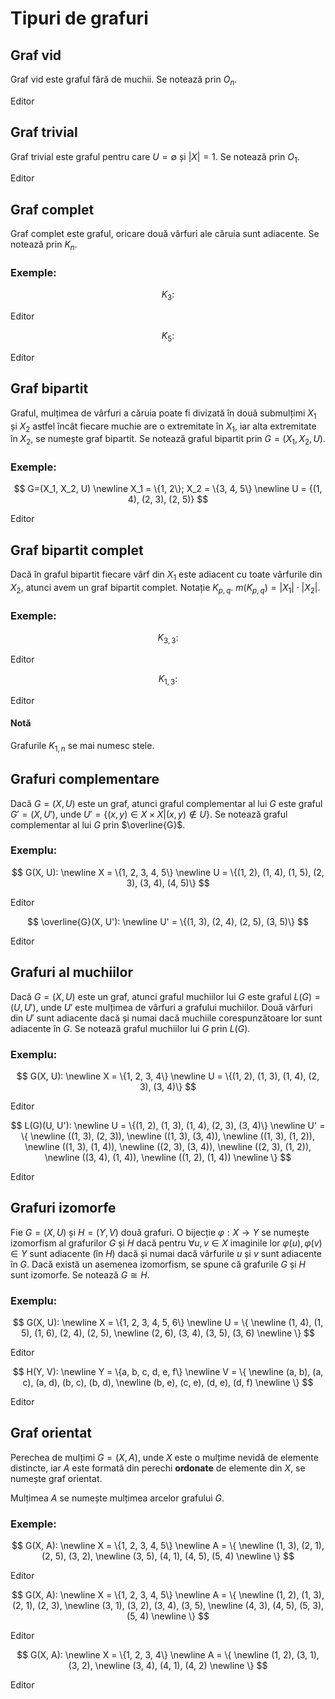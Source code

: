 <script setup lang="ts">
import GraphVisualization from "./components/GraphVisualization.vue";
import { GraphType } from "./components/types";
import {
  grafVid,
  grafTrivial,
  grafComplet3,
  grafComplet5,
  grafBipartit,
  grafBipartit3_3,
  grafBipartit1_3,
  grafCompl1,
  grafCompl2,
  grafMuc1,
  grafMuc2,
  grafIzomorf1,
  grafIzomorf2,
  grafOrientat1,
  grafOrientat2,
  grafOrientat3,
} from "./tipuri.ts";
</script>

# Tipuri de grafuri

## Graf vid

Graf vid este graful fără de muchii. Se notează prin $O_n$.

<div class="h-[200px]">
  <GraphVisualization :graph="grafVid" />
</div>

<p><a :href="`./editor.html?graph=${encodeURIComponent(JSON.stringify(grafVid))}`">Editor</a></p>

## Graf trivial

Graf trivial este graful pentru care $U = \emptyset$ și $|X| = 1$. Se notează prin $O_1$.

<div class="h-[200px]">
  <GraphVisualization :graph="grafTrivial" />
</div>

<p><a :href="`./editor.html?graph=${encodeURIComponent(JSON.stringify(grafTrivial))}`">Editor</a></p>

## Graf complet

Graf complet este graful, oricare două vârfuri ale căruia sunt adiacente. Se notează prin $K_n$.

### Exemple:

$$
K_3:
$$

<div class="h-[200px]">
  <GraphVisualization :graph="grafComplet3" />
</div>

<p><a :href="`./editor.html?graph=${encodeURIComponent(JSON.stringify(grafComplet3))}`">Editor</a></p>

$$
K_5:
$$

<div class="h-[200px]">
  <GraphVisualization :graph="grafComplet5" />
</div>

<p><a :href="`./editor.html?graph=${encodeURIComponent(JSON.stringify(grafComplet5))}`">Editor</a></p>

## Graf bipartit

Graful, mulțimea de vârfuri a căruia poate fi divizată în două submulțimi $X_1$ și $X_2$ astfel încât fiecare muchie are o extremitate în $X_1$, iar alta extremitate în $X_2$, se numește graf bipartit. Se notează graful bipartit prin $G=(X_1, X_2, U)$.

### Exemple:

$$
G=(X_1, X_2, U)
\newline
X_1 = \{1, 2\}; X_2 = \{3, 4, 5\}
\newline
U = {(1, 4), (2, 3), (2, 5)}
$$

<div class="h-[200px]">
  <GraphVisualization :graph="grafBipartit" />
</div>

<p><a :href="`./editor.html?graph=${encodeURIComponent(JSON.stringify(grafBipartit))}`">Editor</a></p>

## Graf bipartit complet

Dacă în graful bipartit fiecare vârf din $X_1$ este adiacent cu toate vârfurile din $X_2$, atunci avem un graf bipartit complet. Notație $K_{p,q}$. $m(K_{p,q})=|X_1| \cdot |X_2|$.

### Exemple:

$$
K_{3,3}:
$$

<div class="h-[200px]">
  <GraphVisualization :graph="grafBipartit3_3" />
</div>

<p><a :href="`./editor.html?graph=${encodeURIComponent(JSON.stringify(grafBipartit3_3))}`">Editor</a></p>

$$
K_{1,3}:
$$

<div class="h-[200px]">
  <GraphVisualization :graph="grafBipartit1_3" />
</div>

<p><a :href="`./editor.html?graph=${encodeURIComponent(JSON.stringify(grafBipartit1_3))}`">Editor</a></p>

#### Notă

Grafurile $K_{1,n}$ se mai numesc stele.

<!-- Graf complementar al grafului G este graful, cu aceeaşi mulţime de
vârfui X, în care două vârfuri sunt adiacente dacă şi numai dacă ele nu
sunt adiacente în G. Se notează graful complementar prin . -->

## Grafuri complementare

Dacă $G=(X, U)$ este un graf, atunci graful complementar al lui $G$ este graful $G'=(X, U')$, unde $U' = \{(x, y) \in X \times X | (x, y) \notin U\}$. Se notează graful complementar al lui $G$ prin $\overline{G}$.

### Exemplu:

$$
G(X, U):
\newline
X = \{1, 2, 3, 4, 5\}
\newline
U = \{(1, 2), (1, 4), (1, 5), (2, 3), (3, 4), (4, 5)\}
$$

<div class="h-[200px]">
  <GraphVisualization :graph="grafCompl1" />
</div>

<p><a :href="`./editor.html?graph=${encodeURIComponent(JSON.stringify(grafCompl1))}`">Editor</a></p>

$$
\overline{G}(X, U'):
\newline
U' = \{(1, 3), (2, 4), (2, 5), (3, 5)\}
$$

<div class="h-[200px]">
  <GraphVisualization :graph="grafCompl2" />
</div>

<p><a :href="`./editor.html?graph=${encodeURIComponent(JSON.stringify(grafCompl2))}`">Editor</a></p>

## Grafuri al muchiilor

Dacă $G=(X, U)$ este un graf, atunci graful muchiilor lui $G$ este graful $L(G)=(U, U')$, unde $U'$ este mulțimea de vârfuri a grafului muchiilor. Două vârfuri din $U'$ sunt adiacente dacă și numai dacă muchiile corespunzătoare lor sunt adiacente în $G$. Se notează graful muchiilor lui $G$ prin $L(G)$.

### Exemplu:

$$
G(X, U):
\newline
X = \{1, 2, 3, 4\}
\newline
U = \{(1, 2), (1, 3), (1, 4), (2, 3), (3, 4)\}
$$

<div class="h-[200px]">
  <GraphVisualization :graph="grafMuc1" />
</div>

<p><a :href="`./editor.html?graph=${encodeURIComponent(JSON.stringify(grafMuc1))}`">Editor</a></p>

$$
L(G)(U, U'):
\newline
U = \{(1, 2), (1, 3), (1, 4), (2, 3), (3, 4)\}
\newline
U' = \{ \newline
  ((1, 3), (2, 3)), \newline
  ((1, 3), (3, 4)), \newline
  ((1, 3), (1, 2)), \newline
  ((1, 3), (1, 4)), \newline
  ((2, 3), (3, 4)), \newline
  ((2, 3), (1, 2)), \newline
  ((3, 4), (1, 4)), \newline
  ((1, 2), (1, 4)) \newline
\}
$$

<div class="h-[200px]">
  <GraphVisualization :graph="grafMuc2" />
</div>

<p><a :href="`./editor.html?graph=${encodeURIComponent(JSON.stringify(grafMuc2))}`">Editor</a></p>

## Grafuri izomorfe

Fie $G=(X, U)$ și $H=(Y, V)$ două grafuri. O bijecție $\varphi: X \to Y$ se numește izomorfism al grafurilor $G$ și $H$ dacă pentru $\forall u, v \in X$ imaginile lor $\varphi(u), \varphi(v) \in Y$ sunt adiacente (în $H$) dacă și numai dacă vârfurile $u$ și $v$ sunt adiacente în $G$. Dacă există un asemenea izomorfism, se spune că grafurile $G$ și $H$ sunt izomorfe. Se notează $G \cong H$.

### Exemplu:

$$
G(X, U):
\newline
X = \{1, 2, 3, 4, 5, 6\}
\newline
U = \{ \newline
(1, 4), (1, 5), (1, 6), (2, 4), (2, 5), \newline
(2, 6), (3, 4), (3, 5), (3, 6) \newline
\}
$$

<div class="h-[200px]">
  <GraphVisualization :graph="grafIzomorf1" />
</div>

<p><a :href="`./editor.html?graph=${encodeURIComponent(JSON.stringify(grafIzomorf1))}`">Editor</a></p>

$$
H(Y, V):
\newline
Y = \{a, b, c, d, e, f\}
\newline
V = \{ \newline
(a, b), (a, c), (a, d), (b, c), (b, d), \newline
(b, e), (c, e), (d, e), (d, f) \newline
\}
$$

<div class="h-[200px]">
  <GraphVisualization :graph="grafIzomorf2" />
</div>

<p><a :href="`./editor.html?graph=${encodeURIComponent(JSON.stringify(grafIzomorf2))}`">Editor</a></p>

## Graf orientat

Perechea de mulțimi $G=(X, A)$, unde $X$ este o mulțime nevidă de elemente distincte, iar $A$ este formată din perechi **ordonate** de elemente din $X$, se numește graf orientat.

Mulțimea $A$ se numește mulțimea arcelor grafului $G$.

### Exemple:

$$
G(X, A):
\newline
X = \{1, 2, 3, 4, 5\}
\newline
A = \{ \newline
(1, 3), (2, 1), (2, 5), (3, 2), \newline
(3, 5), (4, 1), (4, 5), (5, 4) \newline
\}
$$

<div class="h-[200px]">
  <GraphVisualization :graph="grafOrientat1" />
</div>

<p><a :href="`./editor.html?graph=${encodeURIComponent(JSON.stringify(grafOrientat1))}`">Editor</a></p>

<!-- export const grafOrientat2: Graph = {
  type: GraphType.Directed,
  nodes: [
    { id: '1', label: '1' },
    { id: '2', label: '2' },
    { id: '3', label: '3' },
    { id: '4', label: '4' },
    { id: '5', label: '5' },
  ],
  edges: [
    { source: '1', target: '2' },
    { source: '1', target: '3' },
    { source: '2', target: '1' },
    { source: '2', target: '3' },
    { source: '3', target: '1' },
    { source: '3', target: '2' },
    { source: '3', target: '4' },
    { source: '3', target: '5' },
    { source: '4', target: '3' },
    { source: '4', target: '5' },
    { source: '5', target: '3' },
    { source: '5', target: '4' },
  ],
} -->

$$
G(X, A):
\newline
X = \{1, 2, 3, 4, 5\}
\newline
A = \{ \newline
(1, 2), (1, 3), (2, 1), (2, 3), \newline
(3, 1), (3, 2), (3, 4), (3, 5), \newline
(4, 3), (4, 5), (5, 3), (5, 4) \newline
\}
$$

<div class="h-[200px]">
  <GraphVisualization :graph="grafOrientat2" />
</div>

<p><a :href="`./editor.html?graph=${encodeURIComponent(JSON.stringify(grafOrientat2))}`">Editor</a></p>

$$
G(X, A):
\newline
X = \{1, 2, 3, 4\}
\newline
A = \{ \newline
(1, 2), (3, 1), (3, 2), \newline
(3, 4), (4, 1), (4, 2) \newline
\}
$$

<div class="h-[200px]">
  <GraphVisualization :graph="grafOrientat3" />
</div>

<p><a :href="`./editor.html?graph=${encodeURIComponent(JSON.stringify(grafOrientat3))}`">Editor</a></p>
